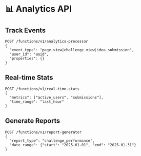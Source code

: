 # 📊 Analytics API

## Track Events
```http
POST /functions/v1/analytics-processor
{
  "event_type": "page_view|challenge_view|idea_submission",
  "user_id": "uuid",
  "properties": {}
}
```

## Real-time Stats
```http
POST /functions/v1/real-time-stats
{
  "metrics": ["active_users", "submissions"],
  "time_range": "last_hour"
}
```

## Generate Reports
```http
POST /functions/v1/report-generator
{
  "report_type": "challenge_performance",
  "date_range": {"start": "2025-01-01", "end": "2025-01-31"}
}
```